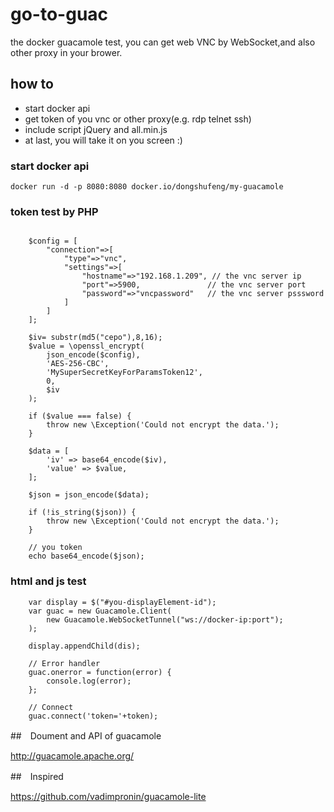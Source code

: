 # go-to-guac
the docker guacamole test, you can get web VNC by WebSocket,and also other proxy in your brower.

## how to

* start docker api
* get token of you vnc or other proxy(e.g. rdp telnet ssh)
* include script jQuery and all.min.js
* at last, you will take it on you screen :)



### start docker api
```
docker run -d -p 8080:8080 docker.io/dongshufeng/my-guacamole

```

### token test by PHP

```

    $config = [
        "connection"=>[
            "type"=>"vnc",
            "settings"=>[
                "hostname"=>"192.168.1.209", // the vnc server ip
                "port"=>5900,				// the vnc server port
                "password"=>"vncpassword"   // the vnc server psssword
            ]
        ]
    ];

    $iv= substr(md5("cepo"),8,16);
    $value = \openssl_encrypt(
        json_encode($config),
        'AES-256-CBC',
        'MySuperSecretKeyForParamsToken12',
        0,
        $iv
    );

    if ($value === false) {
        throw new \Exception('Could not encrypt the data.');
    }

    $data = [
        'iv' => base64_encode($iv),
        'value' => $value,
    ];

    $json = json_encode($data);

    if (!is_string($json)) {
        throw new \Exception('Could not encrypt the data.');
    }

    // you token
    echo base64_encode($json);

```

### html and js test

```
	var display = $("#you-displayElement-id");
	var guac = new Guacamole.Client(
	    new Guacamole.WebSocketTunnel("ws://docker-ip:port");
	);

	display.appendChild(dis);

	// Error handler
	guac.onerror = function(error) {
	    console.log(error);
	};

	// Connect
	guac.connect('token='+token);
```


##　Doument and API of guacamole

http://guacamole.apache.org/

##　Inspired

https://github.com/vadimpronin/guacamole-lite